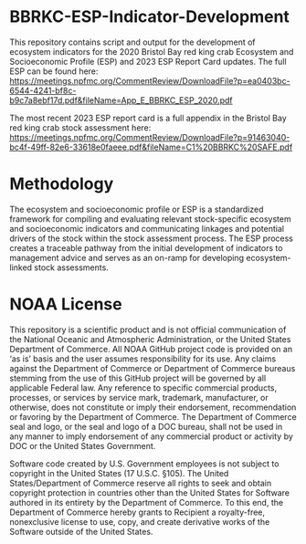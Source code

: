 # BBRKC-ESP-Indicator-Development
This repository contains script and output for the development of ecosystem indicators for the 2020 Bristol Bay red king crab Ecosystem and Socioeconomic Profile (ESP) and 2023 ESP Report Card updates. The full ESP can be found here: https://meetings.npfmc.org/CommentReview/DownloadFile?p=ea0403bc-6544-4241-bf8c-b9c7a8ebf17d.pdf&fileName=App_E_BBRKC_ESP_2020.pdf  

The most recent 2023 ESP report card is a full appendix in the Bristol Bay red king crab stock assessment here: https://meetings.npfmc.org/CommentReview/DownloadFile?p=91463040-bc4f-49ff-82e6-33618e0faeee.pdf&fileName=C1%20BBRKC%20SAFE.pdf

# Methodology 
The ecosystem and socioeconomic profile or ESP is a standardized framework for compiling and evaluating relevant stock-specific ecosystem and socioeconomic indicators and communicating linkages and potential drivers of the stock within the stock assessment process. The ESP process creates a traceable pathway from the initial development of indicators to management advice and serves as an on-ramp for developing ecosystem-linked stock assessments. 

# NOAA License
This repository is a scientific product and is not official communication of the National Oceanic and Atmospheric Administration, or the United States Department of Commerce. All NOAA GitHub project code is provided on an ‘as is’ basis and the user assumes responsibility for its use. Any claims against the Department of Commerce or Department of Commerce bureaus stemming from the use of this GitHub project will be governed by all applicable Federal law. Any reference to specific commercial products, processes, or services by service mark, trademark, manufacturer, or otherwise, does not constitute or imply their endorsement, recommendation or favoring by the Department of Commerce. The Department of Commerce seal and logo, or the seal and logo of a DOC bureau, shall not be used in any manner to imply endorsement of any commercial product or activity by DOC or the United States Government.

Software code created by U.S. Government employees is not subject to copyright in the United States (17 U.S.C. §105). The United States/Department of Commerce reserve all rights to seek and obtain copyright protection in countries other than the United States for Software authored in its entirety by the Department of Commerce. To this end, the Department of Commerce hereby grants to Recipient a royalty-free, nonexclusive license to use, copy, and create derivative works of the Software outside of the United States.

